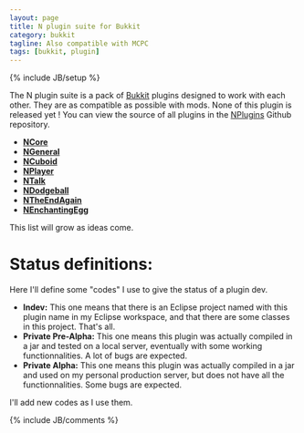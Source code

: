 ```yaml
---
layout: page
title: N plugin suite for Bukkit
category: bukkit
tagline: Also compatible with MCPC
tags: [bukkit, plugin]
---
```

{% include JB/setup %}

The N plugin suite is a pack of [Bukkit][] plugins designed to work with each other. They are as compatible as possible with mods. None of this plugin is released yet !
You can view the source of all plugins in the [NPlugins][] Github repository.

* **[NCore][]**
* **[NGeneral][]**
* **[NCuboid][]**
* **[NPlayer][]**
* **[NTalk][]**
* **[NDodgeball][]**
* **[NTheEndAgain][]**
* **[NEnchantingEgg][]**

This list will grow as ideas come.

Status definitions:
===================
Here I'll define some "codes" I use to give the status of a plugin dev.
+ **Indev:** This one means that there is an Eclipse project named with this plugin name in my Eclipse workspace, and that there are some classes in this project. That's all.
+ **Private Pre-Alpha:** This one means this plugin was actually compiled in a jar and tested on a local server, eventually with some working functionnalities. A lot of bugs are expected.
+ **Private Alpha:** This one means this plugin was actually compiled in a jar and used on my personal production server, but does not have all the functionnalities. Some bugs are expected.

I'll add new codes as I use them.


{% include JB/comments %}

<!--- Under this lines are links defined --->
[Bukkit]: http://bukkit.org "Bukkit Forums"

[NPlugins]: https://github.com/Ribesg/NPlugins "NPlugins Github repository"

[NCore]: /bukkit/NCore "NCore dedicated page"
[NGeneral]: /bukkit/NGeneral "NGeneral dedicated page"
[NCuboid]: /bukkit/NCuboid "NCuboid dedicated page"
[NPlayer]: /bukkit/NPlayer "NPlayer dedicated page"
[NDodgeball]: /bukkit/NDodgeball_ "NDodgeball dedicated page"
[NTheEndAgain]: /bukkit/NTheEndAgain "NTheEndAgain dedicated page"
[NEnchantingEgg]: /bukkit/NEnchantingEgg "NEnchantingEgg dedicated page"
[NTalk]: /bukkit/NTalk "NTalk dedicated page"

[TheEndAgain]: http://dev.bukkit.org/server-mods/n3w_theendagain/ "TheEndAgain on BukkitDev"
[MagicEgg]: http://dev.bukkit.org/server-mods/magicegg/ "MagicEgg on BukkitDev"